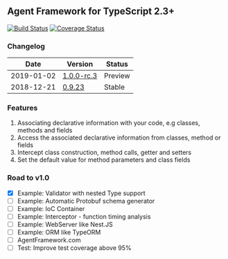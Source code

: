 ## Agent Framework for TypeScript 2.3+

[![Build Status](https://travis-ci.org/agentframework/agentframework.svg?branch=master)](https://travis-ci.org/agentframework/agentframework)
[![Coverage Status](https://coveralls.io/repos/github/agentframework/agentframework/badge.svg?branch=master)](https://coveralls.io/github/agentframework/agentframework?branch=master)

### Changelog

| Date       | Version                                         | Status  |
| ---------- | ----------------------------------------------- | ------- |
| 2019-01-02 | [1.0.0-rc.3](doc/changelogs/CHANGELOG_1.0.x.md) | Preview |
| 2018-12-21 | [0.9.23](doc/changelogs/CHANGELOG_0.9.x.md)     | Stable  |

### Features

1. Associating declarative information with your code, e.g classes, methods and fields
2. Access the associated declarative information from classes, method or fields
3. Intercept class construction, method calls, getter and setters
4. Set the default value for method parameters and class fields

### Road to v1.0

- [x] Example: Validator with nested Type support
- [ ] Example: Automatic Protobuf schema generator
- [ ] Example: IoC Container
- [ ] Example: Interceptor - function timing analysis
- [ ] Example: WebServer like Nest.JS
- [ ] Example: ORM like TypeORM
- [ ] AgentFramework.com
- [ ] Test: Improve test coverage above 95%
